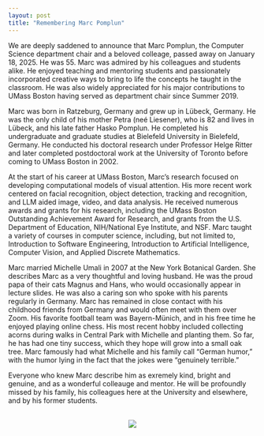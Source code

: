```yaml
---
layout: post
title: "Remembering Marc Pomplun"
---
```

We are deeply saddened to announce that Marc Pomplun, the Computer Science department chair and a beloved colleage, passed away on January 18, 2025. He was 55. Marc was admired by his colleagues and students alike. He enjoyed teaching and mentoring students and passionately incorporated creative ways to bring to life the concepts he taught in the classroom.  He was also widely appreciated for his major contributions to UMass Boston having served as department chair since Summer 2019.  

Marc was born in Ratzeburg, Germany and grew up in Lübeck, Germany. He was the only child of his mother Petra (neé Liesener), who is 82 and lives in Lübeck, and his late father Hasko Pomplun. He completed his undergraduate and graduate studies at Bielefeld University in Bielefeld, Germany. He conducted his doctoral research under Professor Helge Ritter and later completed postdoctoral work at the University of Toronto before coming to UMass Boston in 2002.

At the start of his career at UMass Boston, Marc’s research focused on developing computational models of visual attention. His more recent work centered on facial recognition, object detection, tracking and recognition, and LLM aided image, video, and data analysis. He received numerous awards and grants for his research, including the UMass Boston Outstanding Achievement Award for Research, and grants from the U.S. Department of Education, NIH/National Eye Institute, and NSF. Marc taught a variety of courses in computer science, including, but not limited to, Introduction to Software Engineering, Introduction to Artificial Intelligence, Computer Vision, and Applied Discrete Mathematics.

Marc married Michelle Umali in 2007 at the New York Botanical Garden. She describes Marc as a very thoughtful and loving husband. He was the proud papa of their cats Magnus and Hans, who would occasionally appear in lecture slides. He was also a caring son who spoke with his parents regularly in Germany. Marc has remained in close contact with his childhood friends from Germany and would often meet with them over Zoom. His favorite football team was Bayern-Münich, and in his free time he enjoyed playing online chess. His most recent hobby included collecting acorns during walks in Central Park with Michelle and planting them. So far, he has had one tiny success, which they hope will grow into a small oak tree. Marc famously had what Michelle and his family call “German humor,” with the humor lying in the fact that the jokes were “genuinely terrible.”

Everyone who knew Marc describe him as exremely kind, bright and genuine, and as a wonderful colleauge and mentor. He will be profoundly missed by his family, his colleagues here at the University and elsewhere, and by his former students. 
<br>
<br>
<center><img src="/WEB/images/people/Marc_Pomplun.jpg"></center>

